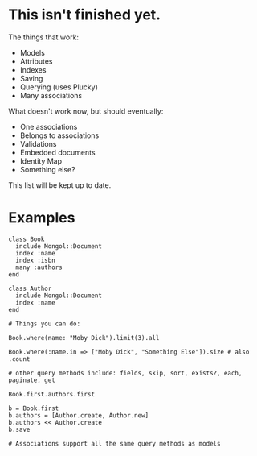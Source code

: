 # This isn't finished yet.

The things that work:

- Models
- Attributes
- Indexes
- Saving
- Querying (uses Plucky)
- Many associations

What doesn't work now, but should eventually:

- One associations
- Belongs to associations
- Validations
- Embedded documents
- Identity Map
- Something else?

This list will be kept up to date.

# Examples

    class Book
      include Mongol::Document
      index :name
      index :isbn
      many :authors
    end

    class Author
      include Mongol::Document
      index :name
    end

    # Things you can do:

    Book.where(name: "Moby Dick").limit(3).all

    Book.where(:name.in => ["Moby Dick", "Something Else"]).size # also
    .count

    # other query methods include: fields, skip, sort, exists?, each, paginate, get

    Book.first.authors.first

    b = Book.first
    b.authors = [Author.create, Author.new]
    b.authors << Author.create
    b.save

    # Associations support all the same query methods as models
